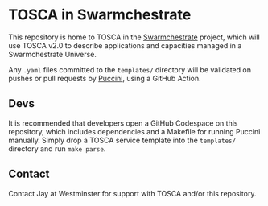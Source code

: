 # TOSCA in Swarmchestrate

This repository is home to TOSCA in the [Swarmchestrate](https://www.swarmchestrate.eu/) project, which will use TOSCA v2.0 to describe applications and capacities managed in a Swarmchestrate Universe.

Any `.yaml` files committed to the `templates/` directory will be validated on pushes or pull requests by [Puccini](https://github.com/tliron/puccini), using a GitHub Action.

## Devs

It is recommended that developers open a GitHub Codespace on this repository, which includes dependencies and a Makefile for running Puccini manually. Simply drop a TOSCA service template into the `templates/` directory and run `make parse`. 

## Contact

Contact Jay at Westminster for support with TOSCA and/or this repository.
